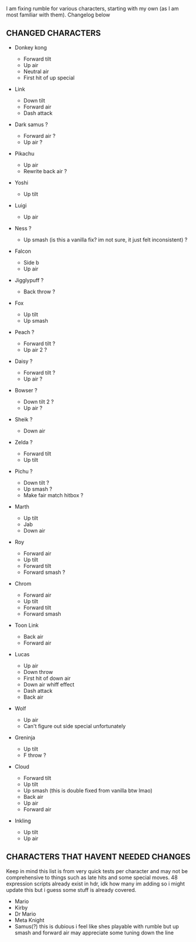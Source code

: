 I am fixing rumble for various characters, starting with my own (as I am most familiar with them). Changelog below

## CHANGED CHARACTERS

- Donkey kong
  - Forward tilt
  - Up air
  - Neutral air
  - First hit of up special

- Link
  - Down tilt
  - Forward air
  - Dash attack

- Dark samus ?
  - Forward air ?
  - Up air ?

- Pikachu
  - Up air
  - Rewrite back air ?

- Yoshi
  - Up tilt

- Luigi
  - Up air

- Ness ?
  - Up smash (is this a vanilla fix? im not sure, it just felt inconsistent) ?
 
- Falcon
  - Side b
  - Up air

- Jigglypuff ?
  - Back throw ?

- Fox
  - Up tilt
  - Up smash

- Peach ?
  - Forward tilt ?
  - Up air 2 ?

- Daisy ?
  - Forward tilt ?
  - Up air ?

- Bowser ?
  - Down tilt 2 ?
  - Up air ?

- Sheik ?
  - Down air
 
- Zelda ?
  - Forward tilt
  - Up tilt

- Pichu ?
  - Down tilt ?
  - Up smash ?
  - Make fair match hitbox ?

- Marth
  - Up tilt
  - Jab 
  - Down air 

- Roy
  - Forward air 
  - Up tilt 
  - Forward tilt 
  - Forward smash ?

- Chrom
  - Forward air 
  - Up tilt 
  - Forward tilt 
  - Forward smash 

- Toon Link
  - Back air
  - Forward air

- Lucas
  - Up air
  - Down throw
  - First hit of down air
  - Down air whiff effect
  - Dash attack 
  - Back air

- Wolf
  - Up air
  - Can't figure out side special unfortunately

- Greninja
  - Up tilt
  - F throw ?

- Cloud
  - Forward tilt
  - Up tilt
  - Up smash (this is double fixed from vanilla btw lmao)
  - Back air
  - Up air
  - Forward air

- Inkling
  - Up tilt
  - Up air

## CHARACTERS THAT HAVENT NEEDED CHANGES

Keep in mind this list is from very quick tests per character and may not be comprehensive to things such as late hits and some special moves. 48 expression scripts already exist in hdr, idk how many im adding so i might update this but i guess some stuff is already covered.

- Mario
- Kirby
- Dr Mario
- Meta Knight
- Samus(?) this is dubious i feel like shes playable with rumble but up smash and forward air may appreciate some tuning down the line

